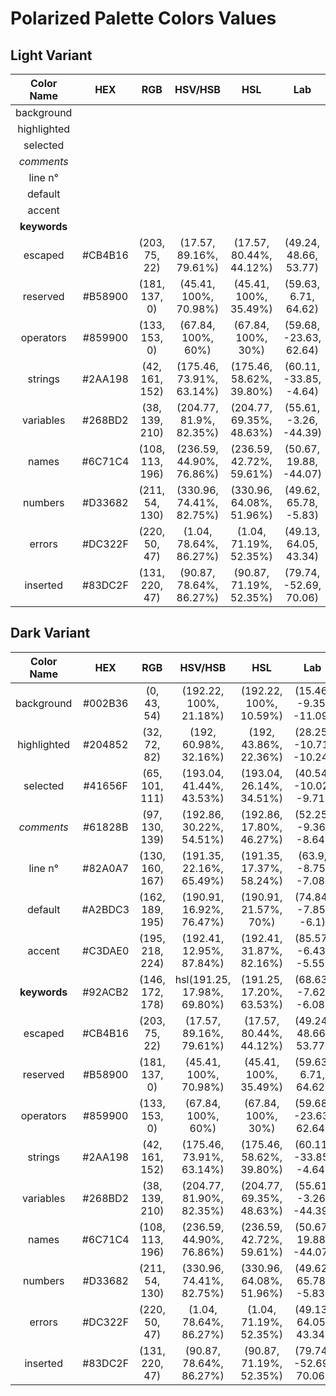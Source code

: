 # Polarized Palette Colors Values

## Light Variant
| Color Name | HEX | RGB | HSV/HSB | HSL | Lab |
|:----------:|:---:|:---:|:-------:|:---:|:---:|
| background |     |     |         |     |     |
| highlighted |     |     |         |     |     |
| selected |     |     |         |     |     |
| *comments* |     |     |         |     |     |
| line n° |     |     |         |     |     |
| default |     |     |         |     |     |
| accent |     |     |         |     |     |
| **keywords** |     |     |         |     |     |
| escaped | #CB4B16 | (203, 75, 22) | (17.57, 89.16%, 79.61%) | (17.57, 80.44%, 44.12%) | (49.24, 48.66, 53.77) |
| reserved | #B58900 | (181, 137, 0) | (45.41, 100%, 70.98%) | (45.41, 100%, 35.49%) | (59.63, 6.71, 64.62) |
| operators | #859900 | (133, 153, 0) | (67.84, 100%, 60%) | (67.84, 100%, 30%) | (59.68, -23.63, 62.64) |
| strings | #2AA198 | (42, 161, 152) | (175.46, 73.91%, 63.14%) | (175.46, 58.62%, 39.80%) | (60.11, -33.85, -4.64) |
| variables | #268BD2 | (38, 139, 210) | (204.77, 81.9%, 82.35%)| (204.77, 69.35%, 48.63%) | (55.61, -3.26, -44.39) |
| names | #6C71C4 | (108, 113, 196) | (236.59, 44.90%, 76.86%) | (236.59, 42.72%, 59.61%) | (50.67, 19.88, -44.07) |
| numbers | #D33682 | (211, 54, 130) | (330.96, 74.41%, 82.75%) | (330.96, 64.08%, 51.96%) | (49.62, 65.78, -5.83) |
| errors | #DC322F | (220, 50, 47) | (1.04, 78.64%, 86.27%) | (1.04, 71.19%, 52.35%) | (49.13, 64.05, 43.34) |
| inserted | #83DC2F | (131, 220, 47) | (90.87, 78.64%, 86.27%) | (90.87, 71.19%, 52.35%) | (79.74, -52.69, 70.06) |

## Dark Variant
| Color Name | HEX | RGB | HSV/HSB | HSL | Lab |
|:----------:|:---:|:---:|:-------:|:---:|:---:|
| background | #002B36 | (0, 43, 54) | (192.22, 100%, 21.18%) | (192.22, 100%, 10.59%) | (15.46, -9.35, -11.09) |
| highlighted | #204852 | (32, 72, 82) | (192, 60.98%, 32.16%) | (192, 43.86%, 22.36%) | (28.25, -10.71, -10.24) |
| selected | #41656F | (65, 101, 111) | (193.04, 41.44%, 43.53%) | (193.04, 26.14%, 34.51%) | (40.54, -10.02, -9.71) |
| *comments* | #61828B | (97, 130, 139) | (192.86, 30.22%, 54.51%) | (192.86, 17.80%, 46.27%) | (52.25, -9.36, -8.64) |
| line n° | #82A0A7 | (130, 160, 167) | (191.35, 22.16%, 65.49%) | (191.35, 17.37%, 58.24%) | (63.9, -8.75, -7.08) |
| default | #A2BDC3 | (162, 189, 195) | (190.91, 16.92%, 76.47%) | (190.91, 21.57%, 70%) | (74.84, -7.85, -6.1) |
| accent | #C3DAE0 | (195, 218, 224) | (192.41, 12.95%, 87.84%) | (192.41, 31.87%, 82.16%) | (85.57, -6.43, -5.55) |
| **keywords** | #92ACB2 | (146, 172, 178) | hsl(191.25, 17.98%, 69.80%) | (191.25, 17.20%, 63.53%) | (68.63, -7.62, -6.08) |
| escaped | #CB4B16 | (203, 75, 22) | (17.57, 89.16%, 79.61%) | (17.57, 80.44%, 44.12%) | (49.24, 48.66, 53.77) |
| reserved | #B58900 | (181, 137, 0) | (45.41, 100%, 70.98%) | (45.41, 100%, 35.49%) | (59.63, 6.71, 64.62) |
| operators | #859900 | (133, 153, 0) | (67.84, 100%, 60%) | (67.84, 100%, 30%) | (59.68, -23.63, 62.64) |
| strings | #2AA198 | (42, 161, 152) | (175.46, 73.91%, 63.14%) | (175.46, 58.62%, 39.80%) | (60.11, -33.85, -4.64) |
| variables | #268BD2 | (38, 139, 210) | (204.77, 81.90%, 82.35%)| (204.77, 69.35%, 48.63%) | (55.61, -3.26, -44.39) |
| names | #6C71C4 | (108, 113, 196) | (236.59, 44.90%, 76.86%) | (236.59, 42.72%, 59.61%) | (50.67, 19.88, -44.07) |
| numbers | #D33682 | (211, 54, 130) | (330.96, 74.41%, 82.75%) | (330.96, 64.08%, 51.96%) | (49.62, 65.78, -5.83) |
| errors | #DC322F | (220, 50, 47) | (1.04, 78.64%, 86.27%) | (1.04, 71.19%, 52.35%) | (49.13, 64.05, 43.34) |
| inserted | #83DC2F | (131, 220, 47) | (90.87, 78.64%, 86.27%) | (90.87, 71.19%, 52.35%) | (79.74, -52.69, 70.06) |
